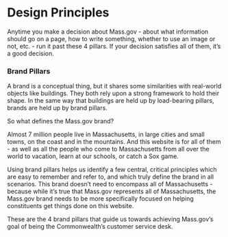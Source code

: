 # Design Principles

Anytime you make a decision about Mass.gov - about what information should go on a page, how to write something, whether to use an image or not, etc. - run it past these 4 pillars. If your decision satisfies all of them, it’s a good decision.

### Brand Pillars

A brand is a conceptual thing, but it shares some similarities with real-world objects like buildings. They both rely upon a strong framework to hold their shape. In the same way that buildings are held up by load-bearing pillars, brands are held up by brand pillars.

So what defines the Mass.gov brand?

Almost 7 million people live in Massachusetts, in large cities and small towns, on the coast and in the mountains. And this website is for all of them - as well as all the people who come to Massachusetts from all over the world to vacation, learn at our schools, or catch a Sox game.

Using brand pillars helps us identify a few central, critical principles which are easy to remember and refer to, and which truly define the brand in all scenarios. This brand doesn’t need to encompass all of Massachusetts - because while it’s true that Mass.gov represents all of Massachusetts, the Mass.gov brand needs to be more specifically focused on helping constituents get things done on this website.

These are the 4 brand pillars that guide us towards achieving Mass.gov’s goal of being the Commonwealth’s customer service desk.





